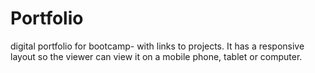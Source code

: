 # Portfolio
digital portfolio for bootcamp- with links to projects. 
It has a responsive layout so the viewer can view it on a mobile phone, tablet or computer.


